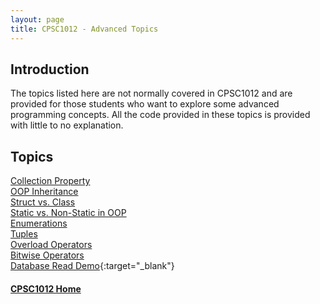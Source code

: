 ```yaml
---
layout: page
title: CPSC1012 - Advanced Topics
---
```


## Introduction
The topics listed here are not normally covered in CPSC1012 and are provided for those students who want to explore some advanced programming concepts. All the code provided in these topics is provided with little to no explanation.

## Topics
[Collection Property](collection-property.md)<br>
[OOP Inheritance](inheritance.md)<br>
[Struct vs. Class](struct-vs-class.md)<br>
[Static vs. Non-Static in OOP](static-vs-nonstatic.md)<br>
[Enumerations](enum.md)<br>
[Tuples](tuple.md)<br>
[Overload Operators](overloads.md)<br>
[Bitwise Operators](bitwise.md)<br>
[Database Read Demo](files/database-read-demo.pdf){:target="_blank"}


#### [CPSC1012 Home](../index.md)